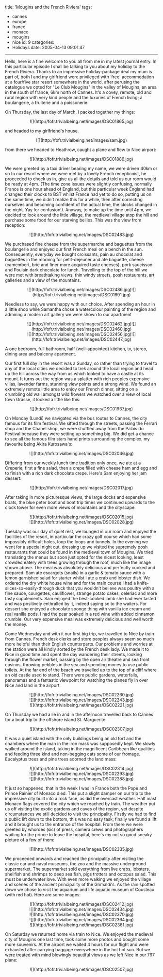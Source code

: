 title: 'Mougins and the French Riviera'
tags:
  - cannes
  - europe
  - france
  - monaco
  - mougins
  - nice
id: 9
categories:
  - Holidays
date: 2005-04-13 09:01:47
---

Hello, here is a fine welcome to you all from me in my latest journal entry. In this particular episode I shall be talking to you about my holiday to the French Riviera. Thanks to an impressive holiday-package deal my mum is part of, both I and my girlfriend were privileged with ‘free' accommodation at a four/five star resort somewhere in the world, after perusing the catalogue we opted for "Le Club Mougins" in the valley of Mougins, an area in the south of france, 6km north of Cannes. It's a covey, remote, old and rural region with very kind people and the luxuries of French living; a boulangerie, a fruiterie and a poissonerie. 

On Thursday, the last day of March, I packed together my things:

<center>![](http://fofr.trivialbeing.net/images/DSC01865.jpg)</center>

and headed to my girlfriend's house.

<!--more-->

<center>![](http://fofr.trivialbeing.net/images/sam.jpg)</center>

from there we headed to Heathrow, caught a plane and flew to Nice airport:

<center>![](http://fofr.trivialbeing.net/images/DSC01886.jpg)</center>

We were greeted by a taxi driver bearing my name, we were driven 40km or so to our resort where we were met by a lovely French receptionist, he proceeded to check us in, give us all the details and told us our room would be ready at 4pm. (The time zone issues were slightly confusing, normally France is one hour ahead of England, but this particular week England had changed their clocks to BST whilst France had yet to do so, putting us on the same time, we didn't realize this for a while, then after correcting ourselves and becoming confident of the actual time, the clocks changed in the night. Yay for confusion!). Anyway, to make up the time until 4pm, we decided to look around the little village, the medieval village atop the hill and purchase some food for our starving bellies. This was the view from reception:

 <center>![](http://fofr.trivialbeing.net/images/DSC02483.jpg)</center>

We purchased fine cheese from the supermarche and baguettes from the boulangerie and enjoyed our first French meal on a bench in the sun. Consequently, everyday we bought croissants, pain au chocolat and baguettes in the morning for petit-dejeuner and ate baguette, cheese (camembert, brie and finer more acquired taste cheeses), pork saucisson and Poulain dark chocolate for lunch. Travelling to the top of the hill we were met with breathtaking views, thin windy streets, posh restaurants, art galleries and a view of the mountains.

<center>![](http://fofr.trivialbeing.net/images/DSC02486.jpg)![](http://fofr.trivialbeing.net/images/DSC01891.jpg)</center>

Needless to say, we were happy with our choice. After spending an hour in a little shop while Samantha chose a watercolour painting of the region and admiring a modern art gallery we were shown to our apartment

<center>![](http://fofr.trivialbeing.net/images/DSC02462.jpg)![](http://fofr.trivialbeing.net/images/DSC02460.jpg)</center>

<center>![](http://fofr.trivialbeing.net/images/DSC02456.jpg)![](http://fofr.trivialbeing.net/images/DSC02447.jpg)</center>

A one bedroom, full bathroom, half (well-appointed) kitchen, tv, stereo, dining area and balcony apartment.

Our first full day in the resort was a Sunday, so rather than trying to travel to any of the local cities we decided to trek around the local region and head up the hill across the way from us which looked to have a castle at its mount. It turns out the region was a splatter with rich peoples expensive villas, lavender farms, stunning view points and a strong wind. We found an extremely remote little area to enjoy our French dinner, sitting on a crumbling old wall amongst wild flowers we watched over a view of local town Grasse, it looked a little like this:

<center>![](http://fofr.trivialbeing.net/images/DSC01937.jpg)</center>

On Monday (Lundi) we navigated via the bus routes to Cannes, the city famous for its film festival. We sifted through the streets, passing the Ferrari shop and the Chanel shop, we were shuffled away from the Palais du Festival because they were setting up something big. We did get a chance to see all the famous film stars hand prints surrounding the complex, my favourite being Akira Kurosawa's:

<center>![](http://fofr.trivialbeing.net/images/DSC02046.jpg)</center>

Differing from our weekly lunch time tradition only once, we ate at a Creperie, first a fine salad, then a crepe filled with cheese ham and egg and to finish with a rich dark chocolate crepe. Here's Sam enjoying her jam dessert:

<center>![](http://fofr.trivialbeing.net/images/DSC02017.jpg)</center>

After taking in more picturesque views, the large docks and expensive boats, the blue peter boat and boat trip times we continued upwards to the clock tower for even more views of mountains and the cityscape.

<center>![](http://fofr.trivialbeing.net/images/DSC02015.jpg)</center>

<center>![](http://fofr.trivialbeing.net/images/DSC02028.jpg)</center>

Tuesday was our day of quiet rest, we lounged in our room and enjoyed the facilities of the resort, in particular the crazy golf course which had some impossibly difficult holes, loop the loops and tunnels. In the evening we went for a special night out, dressing up we visited the supremely posh restaurants that could be found in the medieval town of Mougins. We tried translating the menus but soon just opted for the nicest looking, least crowded eatery with trees growing through the roof, much like the image shown above. The meal was absolutely delicious and perfectly cooked and prepared. Sam ate escargots (snails) in a garlic & tomato sauce with a lemon garnished salad for starter whilst I ate a crab and lobster dish. We ordered the dry white house wine and for the main course I had a knife-slices-so-easily-through duck that you wouldn't believe was poultry with a fine sauce, courgettes, cauliflower, strange potato cakes, celeriac and more tasty supplements. Sam enjoyed the best-cooked lamb she had ever tasted and was positively enthralled by it, indeed saying so to the waiters. For dessert she enjoyed a chocolate sponge thing with vanilla ice cream and  real vanilla pods. I had the pear soaked in a red wine with added cinnamon crumble. Our very expensive meal was extremely delicious and well worth the money.

Come Wednesday and with it our first big trip, we travelled to Nice by train from Cannes. French desk clerks and store peoples always seem so much more helpful than their English counterparts. Our problems and worries at the station were all kindly sorted by the French desk lady. We made it to Nice in good time and spent the day wandering their streets, looking through the flower market, passing by the open air theatre and sea front casinos, throwing pebbles in the sea and spending money to use public toilets. At the far end of the beach we travelled up to the top of a cliff where an old castle used to stand. There were public gardens, waterfalls, panoramas and a fantastic viewpoint for watching the planes fly in over Nice and land in the airport.

<center>![](http://fofr.trivialbeing.net/images/DSC02260.jpg)</center>
<center>![](http://fofr.trivialbeing.net/images/DSC02243.jpg)</center>
<center>![](http://fofr.trivialbeing.net/images/DSC02221.jpg)</center>

On Thursday we had a lie in and in the afternoon travelled back to Cannes for a boat trip to the offshore island St. Marguerite.

<center>![](http://fofr.trivialbeing.net/images/DSC02307.jpg)</center>

It was a quiet island with the only buildings being an old fort and the chambers where the man in the iron mask was supposedly kept. We slowly walked around the island, taking in the magnificent Caribbean like qualities and feeding three kind and non-begging cats some of our fromage. Eucalyptus trees and pine trees adorned the land mass:

<center>![](http://fofr.trivialbeing.net/images/DSC02314.jpg)</center>
<center>![](http://fofr.trivialbeing.net/images/DSC02293.jpg)</center>
<center>![](http://fofr.trivialbeing.net/images/DSC02288.jpg)</center>

It just so happened, that in the week I was in France both the Pope and Prince Rainier of Monaco died. This put a slight damper on our trip to the impressive city built into a rock face, as did the overcast weather. Half mast Monaco flags covered the city which we reached by train. The weather put us off visiting the exotic gardens and caves of the region, yet despite circumstances we still decided to visit the principality. Firstly we had to find a public lift down to the bottom, this was no easy task; finally we found a lift and it brought us to the entrance of the hospital. From there we were greeted by whordes (sic) of press, camera crews and photographers waiting for the prince to leave the hospital, here's my not so good sneaky picture of a few of them:

<center>![](http://fofr.trivialbeing.net/images/DSC02335.jpg)</center>

We proceeded onwards and reached the principality after visiting the classic car and naval museums, the zoo and the massive underground supermarket. The supermarket sold everything from live crabs, lobsters, shellfish and shrimps to deep sea fish, pigs trotters and octopus salad. This must be underwater love. With even more walking we enjoyed the village and scenes of the ancient principality of the Grimaldi's. As the rain spotted down we chose to visit the aquarium and life aquatic museum of Cousteau (with red hat). Here are some images:

<center>![](http://fofr.trivialbeing.net/images/DSC02412.jpg)</center>
<center>![](http://fofr.trivialbeing.net/images/DSC02434.jpg)</center>
<center>![](http://fofr.trivialbeing.net/images/DSC02370.jpg)</center>
<center>![](http://fofr.trivialbeing.net/images/DSC02364.jpg)</center>
<center>![](http://fofr.trivialbeing.net/images/DSC02361.jpg)</center>

On Saturday we returned home via train to Nice. We enjoyed the medieval city of Mougins one last time, took some more photos and bought some more souvenirs. At the airport we waited 4 hours for our flight and were exhausted after carrying baggage everywhere in the hot hot sun. But we were treated with mind blowingly beautiful views as we left Nice in our 767 plane:

<center>![](http://fofr.trivialbeing.net/images/DSC02507.jpg)</center>